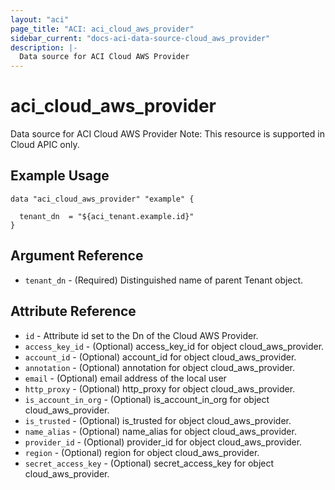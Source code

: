 ```yaml
---
layout: "aci"
page_title: "ACI: aci_cloud_aws_provider"
sidebar_current: "docs-aci-data-source-cloud_aws_provider"
description: |-
  Data source for ACI Cloud AWS Provider
---
```


# aci_cloud_aws_provider #
Data source for ACI Cloud AWS Provider
Note: This resource is supported in Cloud APIC only.
## Example Usage ##

```hcl
data "aci_cloud_aws_provider" "example" {

  tenant_dn  = "${aci_tenant.example.id}"
}
```
## Argument Reference ##
* `tenant_dn` - (Required) Distinguished name of parent Tenant object.



## Attribute Reference

* `id` - Attribute id set to the Dn of the Cloud AWS Provider.
* `access_key_id` - (Optional) access_key_id for object cloud_aws_provider.
* `account_id` - (Optional) account_id for object cloud_aws_provider.
* `annotation` - (Optional) annotation for object cloud_aws_provider.
* `email` - (Optional) email address of the local user
* `http_proxy` - (Optional) http_proxy for object cloud_aws_provider.
* `is_account_in_org` - (Optional) is_account_in_org for object cloud_aws_provider.
* `is_trusted` - (Optional) is_trusted for object cloud_aws_provider.
* `name_alias` - (Optional) name_alias for object cloud_aws_provider.
* `provider_id` - (Optional) provider_id for object cloud_aws_provider.
* `region` - (Optional) region for object cloud_aws_provider.
* `secret_access_key` - (Optional) secret_access_key for object cloud_aws_provider.
